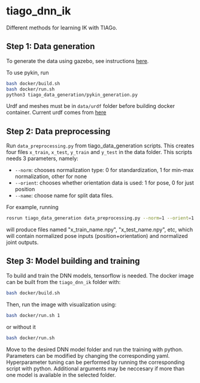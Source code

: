 # tiago_dnn_ik

Different methods for learning IK with TIAGo.

## Step 1: Data generation
To generate the data using gazebo, see instructions [here](tiago_data_generation/datagen_info.md).

To use pykin, run
```bash
bash docker/build.sh
bash docker/run.sh
python3 tiago_data_generation/pykin_generation.py
```
Urdf and meshes must be in `data/urdf` folder before building docker container. Current urdf comes from [here](https://gitioc.upc.edu/rostutorials/ktmpb/-/blob/d9caa6ef59ffe14d557de47f60590e62d4cf4efa/demos/models/robots/tiago/tiago_with_gripper.urdf)

## Step 2: Data preprocessing
Run `data_preprocessing.py` from tiago_data_generation scripts. This creates four files `x_train`, `x_test`, `y_train` and `y_test` in the data folder. This scripts needs 3 parameters, namely:
- `--norm`: chooses normalization type: 0 for standardization, 1 for min-max normalization, other for none
- `--orient`: chooses whether orientation data is used: 1 for pose, 0 for just position
- `--name`: choose name for split data files.

For example, running
```bash
rosrun tiago_data_generation data_preprocessing.py --norm=1 --orient=1 --name='name'
```
will produce files named "x_train_name.npy", "x_test_name.npy", etc, which will contain normalized pose inputs (position+orientation) and normalized joint outputs.

## Step 3: Model building and training
To build and train the DNN models, tensorflow is needed. The docker image can be built from the `tiago_dnn_ik` folder with:
```bash
bash docker/build.sh
```
Then, run the image with visualization using:
```bash
bash docker/run.sh 1
```
or without it
```bash
bash docker/run.sh
```
Move to the desired DNN model folder and run the training with python. Parameters can be modified by changing the corresponding yaml.
Hyperparameter tuning can be performed by running the corresponding script with python. Additional arguments may be neccesary if more than one model is available in the selected folder.
